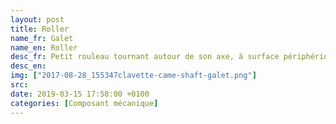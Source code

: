 ```yaml
---
layout: post
title: Roller
name_fr: Galet
name_en: Roller
desc_fr: Petit rouleau tournant autour de son axe, à surface périphérique cylindrique ou torique.
desc_en: 
img: ["2017-08-28_155347clavette-came-shaft-galet.png"]
src: 
date: 2019-03-15 17:58:00 +0100
categories: [Composant mécanique]
---
```

